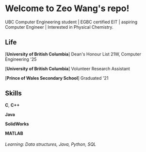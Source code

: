 ﻿# Welcome to Zeo Wang's repo!

UBC Computer Engineering student | EGBC certified EIT | aspiring Computer Engineer | Interested in Physical Chemistry.

Life
----

[**University of British Columbia**] Dean's Honour List 21W, Computer Engineering '25 

[**University of British Columbia**] Volunteer Research Assistant

[**Prince of Wales Secondary School**] Graduated '21

Skills
-----
**C**, **C++**

**Java**

**SolidWorks**

**MATLAB**

###### Learning: Data structures, Java, Python, SQL
